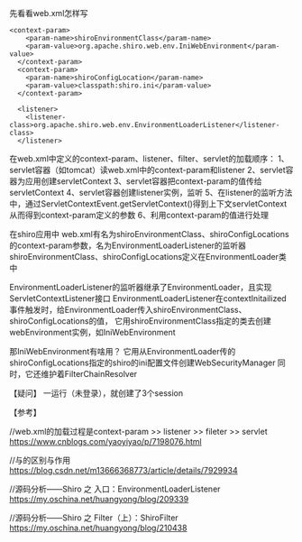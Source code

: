 
先看看web.xml怎样写
```
<context-param>
    <param-name>shiroEnvironmentClass</param-name>
    <param-value>org.apache.shiro.web.env.IniWebEnvironment</param-value>
  </context-param>
  <context-param>
    <param-name>shiroConfigLocation</param-name>
    <param-value>classpath:shiro.ini</param-value>
  </context-param>

  <listener>
    <listener-class>org.apache.shiro.web.env.EnvironmentLoaderListener</listener-class>
  </listener>
```



在web.xml中定义的context-param、listener、filter、servlet的加载顺序：
1、servlet容器（如tomcat）读web.xml中的context-param和listener
2、servlet容器为应用创建servletContext
3、servlet容器把context-param的值传给servletContext
4、servlet容器创建listener实例，监听
5、在listener的监听方法中，通过ServletContextEvent.getServletContext()得到上下文servletContext从而得到context-param定义的参数
6、利用context-param的值进行处理

在shiro应用中
web.xml有名为shiroEnvironmentClass、shiroConfigLocations的context-param参数，名为EnvironmentLoaderListener的监听器
shiroEnvironmentClass、shiroConfigLocations定义在EnvironmentLoader类中

EnvironmentLoaderListener的监听器继承了EnvironmentLoader，且实现ServletContextListener接口
EnvironmentLoaderListener在contextInitailized事件触发时，给EnvironmentLoader传入shiroEnvironmentClass、shiroConfigLocations的值，
它用shiroEnvironmentClass指定的类去创建webEnvironment实例，如IniWebEnvironment

那IniWebEnvironment有啥用？
它用从EnvironmentLoader传的shiroConfigLocations指定的shiro的ini配置文件创建WebSecurityManager
同时，它还维护着FilterChainResolver



【疑问】
一运行（未登录），就创建了3个session


【参考】

//web.xml的加载过程是context-param >> listener >> fileter >> servlet
https://www.cnblogs.com/yaoyiyao/p/7198076.html

//<context-param>与<init-param>的区别与作用
https://blog.csdn.net/m13666368773/article/details/7929934

//源码分析——Shiro 之 入口：EnvironmentLoaderListener
https://my.oschina.net/huangyong/blog/209339

//源码分析——Shiro 之 Filter（上）：ShiroFilter
https://my.oschina.net/huangyong/blog/210438
